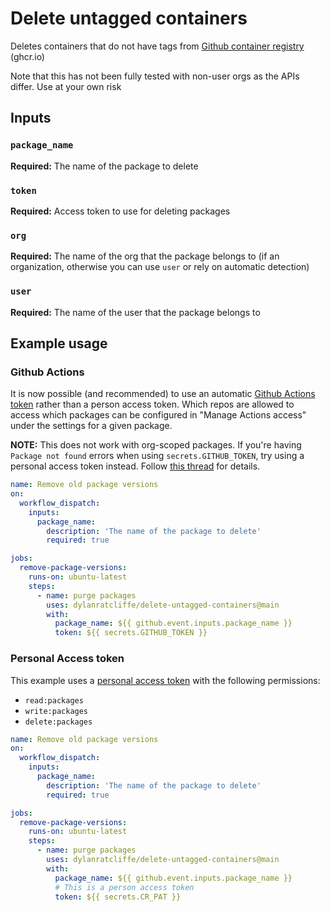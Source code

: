 # Delete untagged containers

Deletes containers that do not have tags from [Github container registry](https://docs.github.com/en/packages/guides/about-github-container-registry) (ghcr.io)

Note that this has not been fully tested with non-user orgs as the APIs differ. Use at your own risk

## Inputs

### `package_name`

**Required:** The name of the package to delete

### `token`

**Required:** Access token to use for deleting packages

### `org`

**Required:** The name of the org that the package belongs to (if an organization, otherwise you can use `user` or rely on automatic detection)

### `user`

**Required:** The name of the user that the package belongs to

## Example usage

### Github Actions

It is now possible (and recommended) to use an automatic [Github Actions token](https://docs.github.com/en/actions/security-guides/automatic-token-authentication) rather than a person access token. Which repos are allowed to access which packages can be configured in "Manage Actions access" under the settings for a given package.

**NOTE:** This does not work with org-scoped packages. If you're having `Package not found` errors when using `secrets.GITHUB_TOKEN`, try using a personal access token instead. Follow [this thread](https://github.community/t/github-token-cannot-access-private-packages) for details.

```yaml
name: Remove old package versions
on:
  workflow_dispatch:
    inputs:
      package_name:
        description: 'The name of the package to delete'     
        required: true

jobs:
  remove-package-versions:
    runs-on: ubuntu-latest
    steps:
      - name: purge packages
        uses: dylanratcliffe/delete-untagged-containers@main
        with:
          package_name: ${{ github.event.inputs.package_name }}
          token: ${{ secrets.GITHUB_TOKEN }}
```

### Personal Access token

This example uses a [personal access token](https://docs.github.com/en/enterprise-server@3.3/authentication/keeping-your-account-and-data-secure/creating-a-personal-access-token) with the following permissions:

* `read:packages`
* `write:packages`
* `delete:packages`

```yaml
name: Remove old package versions
on:
  workflow_dispatch:
    inputs:
      package_name:
        description: 'The name of the package to delete'     
        required: true

jobs:
  remove-package-versions:
    runs-on: ubuntu-latest
    steps:
      - name: purge packages
        uses: dylanratcliffe/delete-untagged-containers@main
        with:
          package_name: ${{ github.event.inputs.package_name }}
          # This is a person access token
          token: ${{ secrets.CR_PAT }}
```